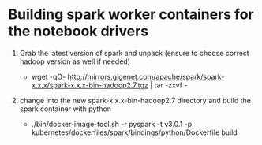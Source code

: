 # Building spark worker containers for the notebook drivers
1. Grab the latest version of spark and unpack (ensure to choose correct hadoop version as well if needed)
   * wget -qO- http://mirrors.gigenet.com/apache/spark/spark-x.x.x/spark-x.x.x-bin-hadoop2.7.tgz | tar -zxvf -

2. change into the new spark-x.x.x-bin-hadoop2.7 directory and build the spark container with python
   * ./bin/docker-image-tool.sh -r pyspark -t v3.0.1 -p kubernetes/dockerfiles/spark/bindings/python/Dockerfile build
